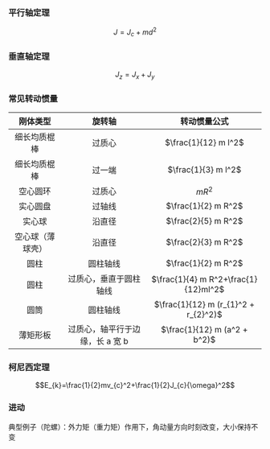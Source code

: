 ### 平行轴定理

$$J=J_{c}+ m d^2$$

### 垂直轴定理

$$J_{z}=J_{x}+ J_{y}$$

### 常见转动惯量


|   刚体类型   |       旋转轴       |                转动惯量公式                |
| :------: | :-------------: | :----------------------------------: |
|  细长均质棍棒  |       过质心       |         $\frac{1}{12} m l^2$         |
|  细长均质棍棒  |       过一端       |         $\frac{1}{3} m l^2$          |
|   空心圆环   |       过质心       |               $m R^2$                |
|   实心圆盘   |       过轴线       |         $\frac{1}{2} m R^2$          |
|   实心球    |       沿直径       |         $\frac{2}{5} m R^2$          |
| 空心球（薄球壳） |       沿直径       |         $\frac{2}{3} m R^2$          |
|    圆柱    |      圆柱轴线       |         $\frac{1}{2} m R^2$          |
|    圆柱    |   过质心，垂直于圆柱轴线   | $\frac{1}{4} m R^2+\frac{1}{12}ml^2$ |
|    圆筒    |      圆柱轴线       | $\frac{1}{12} m (r_{1}^2 + r_{2}^2)$ |
|   薄矩形板   | 过质心，轴平行于边缘，长 a 宽 b |     $\frac{1}{12} m (a^2 + b^2)$     |

### 柯尼西定理

$$E_{k}=\frac{1}{2}mv_{c}^2+\frac{1}{2}J_{c}{\omega}^2$$

### 进动

典型例子（陀螺）：外力矩（重力矩）作用下，角动量方向时刻改变，大小保持不变
